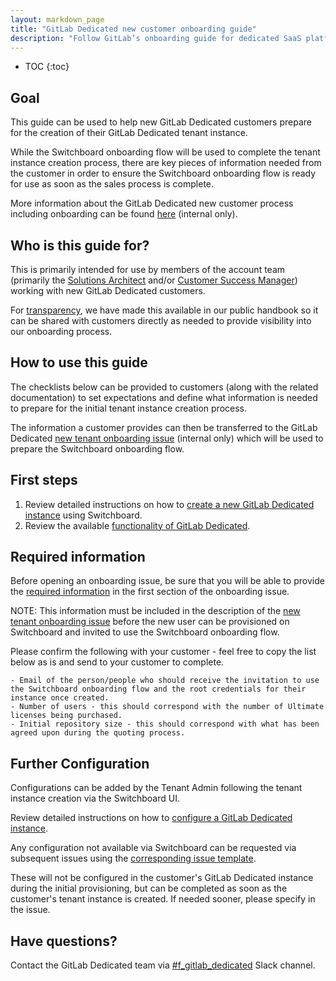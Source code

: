 ```yaml
---
layout: markdown_page
title: "GitLab Dedicated new customer onboarding guide"
description: "Follow GitLab’s onboarding guide for dedicated SaaS platforms, ensuring a smooth and efficient setup for new users on dedicated GitLab instances."
---
```


- TOC
{:toc}

## Goal

This guide can be used to help new GitLab Dedicated customers prepare for the creation of their GitLab Dedicated tenant instance. 

While the Switchboard onboarding flow will be used to complete the tenant instance creation process, there are key pieces of information needed from the customer in order to ensure the Switchboard onboarding flow is ready for use as soon as the sales process is complete.

More information about the GitLab Dedicated new customer process including onboarding can be found [here](https://internal.gitlab.com/handbook/engineering/horse/#new-customer-process) (internal only).

## Who is this guide for?

This is primarily intended for use by members of the account team (primarily the [Solutions Architect](https://handbook.gitlab.com/job-families/sales/solutions-architect/) and/or [Customer Success Manager](https://handbook.gitlab.com/job-families/sales/customer-success-management/)) working with new GitLab Dedicated customers. 

For [transparency](https://handbook.gitlab.com/handbook/values/#transparency), we have made this available in our public handbook so it can be shared with customers directly as needed to provide visibility into our onboarding process.

## How to use this guide

The checklists below can be provided to customers (along with the related documentation) to set expectations and define what information is needed to prepare for the initial tenant instance creation process.

The information a customer provides can then be transferred to the GitLab Dedicated [new tenant onboarding issue](https://gitlab.com/gitlab-com/gl-infra/gitlab-dedicated/team/-/blob/main/.gitlab/issue_templates/switchboard_tenant_onboarding_request.md) (internal only) which will be used to prepare the Switchboard onboarding flow.

## First steps

1. Review detailed instructions on how to [create a new GitLab Dedicated instance](https://docs.gitlab.com/ee/administration/dedicated/create_instance.html) using Switchboard.
2. Review the available [functionality of GitLab Dedicated](https://docs.gitlab.com/ee/subscriptions/gitlab_dedicated/).

## Required information

Before opening an onboarding issue, be sure that you will be able to provide the [required information](https://gitlab.com/gitlab-com/gl-infra/gitlab-dedicated/team/-/blob/main/.gitlab/issue_templates/switchboard_tenant_onboarding_request.md#customer-information-required) in the first section of the onboarding issue.

NOTE:
This information must be included in the description of the [new tenant onboarding issue](https://gitlab.com/gitlab-com/gl-infra/gitlab-dedicated/team/-/blob/main/.gitlab/issue_templates/switchboard_tenant_onboarding_request.md) before the new user can be provisioned on Switchboard and invited to use the Switchboard onboarding flow.

Please confirm the following with your customer - feel free to copy the list below as is and send to your customer to complete.

~~~
- Email of the person/people who should receive the invitation to use the Switchboard onboarding flow and the root credentials for their instance once created.
- Number of users - this should correspond with the number of Ultimate licenses being purchased.
- Initial repository size - this should correspond with what has been agreed upon during the quoting process.

~~~


## Further Configuration

Configurations can be added by the Tenant Admin following the tenant instance creation via the Switchboard UI. 

Review detailed instructions on how to [configure a GitLab Dedicated instance](https://docs.gitlab.com/ee/administration/dedicated/configure_instance.html).

Any configuration not available via Switchboard can be requested via subsequent issues using the [corresponding issue template](https://gitlab.com/gitlab-com/gl-infra/gitlab-dedicated/team/-/tree/main/.gitlab/issue_templates?ref_type=heads).

These will not be configured in the customer's GitLab Dedicated instance during the initial provisioning, but can be completed as soon as the customer's tenant instance is created. If needed sooner, please specify in the issue.

## Have questions?

Contact the GitLab Dedicated team via [#f_gitlab_dedicated](https://gitlab.slack.com/archives/C01S0QNSYJ2) Slack channel.